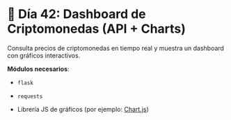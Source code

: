 # 📘 Día 42: Dashboard de Criptomonedas (API + Charts)

Consulta precios de criptomonedas en tiempo real y muestra un dashboard con gráficos interactivos.

**Módulos necesarios**:

- `flask`

- `requests`

- Librería JS de gráficos (por ejemplo: [Chart.js](https://www.chartjs.org/))